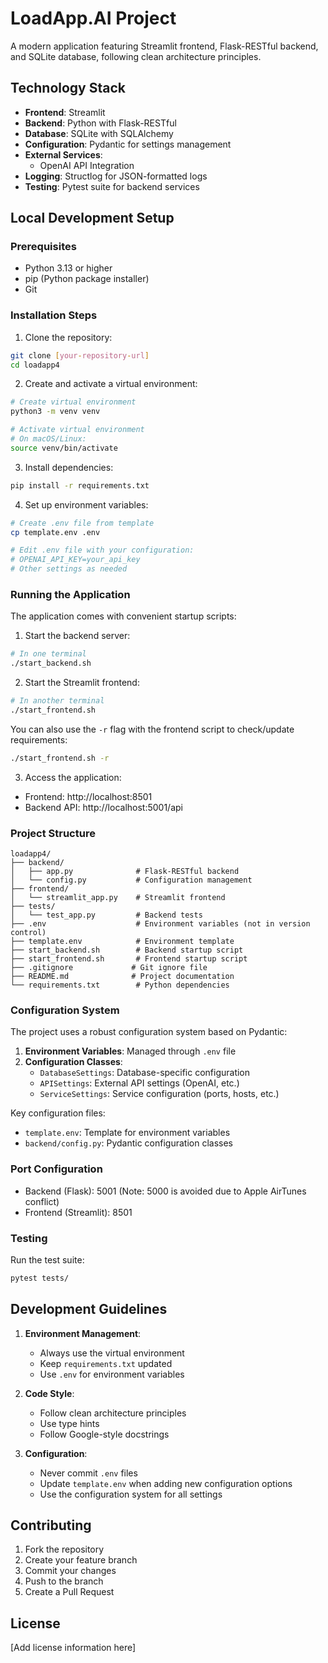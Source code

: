 # LoadApp.AI Project

A modern application featuring Streamlit frontend, Flask-RESTful backend, and SQLite database, following clean architecture principles.

## Technology Stack

- **Frontend**: Streamlit
- **Backend**: Python with Flask-RESTful
- **Database**: SQLite with SQLAlchemy
- **Configuration**: Pydantic for settings management
- **External Services**:
  - OpenAI API Integration
- **Logging**: Structlog for JSON-formatted logs
- **Testing**: Pytest suite for backend services

## Local Development Setup

### Prerequisites

- Python 3.13 or higher
- pip (Python package installer)
- Git

### Installation Steps

1. Clone the repository:
```bash
git clone [your-repository-url]
cd loadapp4
```

2. Create and activate a virtual environment:
```bash
# Create virtual environment
python3 -m venv venv

# Activate virtual environment
# On macOS/Linux:
source venv/bin/activate
```

3. Install dependencies:
```bash
pip install -r requirements.txt
```

4. Set up environment variables:
```bash
# Create .env file from template
cp template.env .env

# Edit .env file with your configuration:
# OPENAI_API_KEY=your_api_key
# Other settings as needed
```

### Running the Application

The application comes with convenient startup scripts:

1. Start the backend server:
```bash
# In one terminal
./start_backend.sh
```

2. Start the Streamlit frontend:
```bash
# In another terminal
./start_frontend.sh
```

You can also use the `-r` flag with the frontend script to check/update requirements:
```bash
./start_frontend.sh -r
```

3. Access the application:
- Frontend: http://localhost:8501
- Backend API: http://localhost:5001/api

### Project Structure

```
loadapp4/
├── backend/
│   ├── app.py              # Flask-RESTful backend
│   └── config.py           # Configuration management
├── frontend/
│   └── streamlit_app.py    # Streamlit frontend
├── tests/
│   └── test_app.py         # Backend tests
├── .env                    # Environment variables (not in version control)
├── template.env            # Environment template
├── start_backend.sh        # Backend startup script
├── start_frontend.sh       # Frontend startup script
├── .gitignore             # Git ignore file
├── README.md              # Project documentation
└── requirements.txt        # Python dependencies
```

### Configuration System

The project uses a robust configuration system based on Pydantic:

1. **Environment Variables**: Managed through `.env` file
2. **Configuration Classes**:
   - `DatabaseSettings`: Database-specific configuration
   - `APISettings`: External API settings (OpenAI, etc.)
   - `ServiceSettings`: Service configuration (ports, hosts, etc.)

Key configuration files:
- `template.env`: Template for environment variables
- `backend/config.py`: Pydantic configuration classes

### Port Configuration

- Backend (Flask): 5001 (Note: 5000 is avoided due to Apple AirTunes conflict)
- Frontend (Streamlit): 8501

### Testing

Run the test suite:
```bash
pytest tests/
```

## Development Guidelines

1. **Environment Management**:
   - Always use the virtual environment
   - Keep `requirements.txt` updated
   - Use `.env` for environment variables

2. **Code Style**:
   - Follow clean architecture principles
   - Use type hints
   - Follow Google-style docstrings

3. **Configuration**:
   - Never commit `.env` files
   - Update `template.env` when adding new configuration options
   - Use the configuration system for all settings

## Contributing

1. Fork the repository
2. Create your feature branch
3. Commit your changes
4. Push to the branch
5. Create a Pull Request

## License

[Add license information here]
